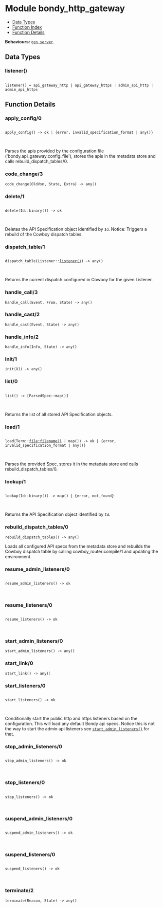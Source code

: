 

# Module bondy_http_gateway #
* [Data Types](#types)
* [Function Index](#index)
* [Function Details](#functions)

__Behaviours:__ [`gen_server`](gen_server.md).

<a name="types"></a>

## Data Types ##


<a name="listener()"></a>


### listener() ###


<pre><code>
listener() = api_gateway_http | api_gateway_https | admin_api_http | admin_api_https
</code></pre>


<a name="functions"></a>

## Function Details ##

<a name="apply_config-0"></a>

### apply_config/0 ###

<pre><code>
apply_config() -&gt; ok | {error, invalid_specification_format | any()}
</code></pre>
<br />

Parses the apis provided by the configuration file
('bondy.api_gateway.config_file'), stores the apis in the metadata store
and calls rebuild_dispatch_tables/0.

<a name="code_change-3"></a>

### code_change/3 ###

`code_change(OldVsn, State, Extra) -> any()`

<a name="delete-1"></a>

### delete/1 ###

<pre><code>
delete(Id::binary()) -&gt; ok
</code></pre>
<br />

Deletes the API Specification object identified by `Id`.
Notice: Triggers a rebuild of the Cowboy dispatch tables.

<a name="dispatch_table-1"></a>

### dispatch_table/1 ###

<pre><code>
dispatch_table(Listener::<a href="#type-listener">listener()</a>) -&gt; any()
</code></pre>
<br />

Returns the current dispatch configured in Cowboy for the
given Listener.

<a name="handle_call-3"></a>

### handle_call/3 ###

`handle_call(Event, From, State) -> any()`

<a name="handle_cast-2"></a>

### handle_cast/2 ###

`handle_cast(Event, State) -> any()`

<a name="handle_info-2"></a>

### handle_info/2 ###

`handle_info(Info, State) -> any()`

<a name="init-1"></a>

### init/1 ###

`init(X1) -> any()`

<a name="list-0"></a>

### list/0 ###

<pre><code>
list() -&gt; [ParsedSpec::map()]
</code></pre>
<br />

Returns the list of all stored API Specification objects.

<a name="load-1"></a>

### load/1 ###

<pre><code>
load(Term::<a href="file.md#type-filename">file:filename()</a> | map()) -&gt; ok | {error, invalid_specification_format | any()}
</code></pre>
<br />

Parses the provided Spec, stores it in the metadata store and calls
rebuild_dispatch_tables/0.

<a name="lookup-1"></a>

### lookup/1 ###

<pre><code>
lookup(Id::binary()) -&gt; map() | {error, not_found}
</code></pre>
<br />

Returns the API Specification object identified by `Id`.

<a name="rebuild_dispatch_tables-0"></a>

### rebuild_dispatch_tables/0 ###

`rebuild_dispatch_tables() -> any()`

Loads all configured API specs from the metadata store and rebuilds the
Cowboy dispatch table by calling cowboy_router:compile/1 and updating the
environment.

<a name="resume_admin_listeners-0"></a>

### resume_admin_listeners/0 ###

<pre><code>
resume_admin_listeners() -&gt; ok
</code></pre>
<br />

<a name="resume_listeners-0"></a>

### resume_listeners/0 ###

<pre><code>
resume_listeners() -&gt; ok
</code></pre>
<br />

<a name="start_admin_listeners-0"></a>

### start_admin_listeners/0 ###

`start_admin_listeners() -> any()`

<a name="start_link-0"></a>

### start_link/0 ###

`start_link() -> any()`

<a name="start_listeners-0"></a>

### start_listeners/0 ###

<pre><code>
start_listeners() -&gt; ok
</code></pre>
<br />

Conditionally start the public http and https listeners based on the
configuration. This will load any default Bondy api specs.
Notice this is not the way to start the admin api listeners see
[`start_admin_listeners()`](#type-start_admin_listeners) for that.

<a name="stop_admin_listeners-0"></a>

### stop_admin_listeners/0 ###

<pre><code>
stop_admin_listeners() -&gt; ok
</code></pre>
<br />

<a name="stop_listeners-0"></a>

### stop_listeners/0 ###

<pre><code>
stop_listeners() -&gt; ok
</code></pre>
<br />

<a name="suspend_admin_listeners-0"></a>

### suspend_admin_listeners/0 ###

<pre><code>
suspend_admin_listeners() -&gt; ok
</code></pre>
<br />

<a name="suspend_listeners-0"></a>

### suspend_listeners/0 ###

<pre><code>
suspend_listeners() -&gt; ok
</code></pre>
<br />

<a name="terminate-2"></a>

### terminate/2 ###

`terminate(Reason, State) -> any()`

